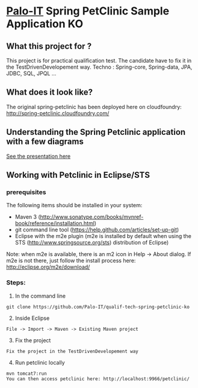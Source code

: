 # <a href="http://palo-it.com/">Palo-IT</a> Spring PetClinic Sample Application KO

## What this project for ?
This project is for practical qualification test. The candidate have to fix it in the TestDrivenDevelopement way.
Techno : Spring-core, Spring-data, JPA, JDBC, SQL, JPQL ...

## What does it look like?
The original spring-petclinic has been deployed here on cloudfoundry: http://spring-petclinic.cloudfoundry.com/

## Understanding the Spring Petclinic application with a few diagrams
<a href="https://speakerdeck.com/michaelisvy/spring-petclinic-sample-application">See the presentation here</a>

## Working with Petclinic in Eclipse/STS

### prerequisites
The following items should be installed in your system:
* Maven 3 (http://www.sonatype.com/books/mvnref-book/reference/installation.html)
* git command line tool (https://help.github.com/articles/set-up-git)
* Eclipse with the m2e plugin (m2e is installed by default when using the STS (http://www.springsource.org/sts) distribution of Eclipse)

Note: when m2e is available, there is an m2 icon in Help -> About dialog.
If m2e is not there, just follow the install process here: http://eclipse.org/m2e/download/


### Steps:

1) In the command line
```
git clone https://github.com/Palo-IT/qualif-tech-spring-petclinic-ko
```
2) Inside Eclipse
```
File -> Import -> Maven -> Existing Maven project
```
3) Fix the project
```
Fix the project in the TestDrivenDevelopement way
```
4) Run petclinic locally
```
mvn tomcat7:run
You can then access petclinic here: http://localhost:9966/petclinic/
```
